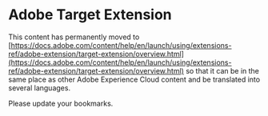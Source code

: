 # Adobe Target Extension

This content has permanently moved to [https://docs.adobe.com/content/help/en/launch/using/extensions-ref/adobe-extension/target-extension/overview.html](https://docs.adobe.com/content/help/en/launch/using/extensions-ref/adobe-extension/target-extension/overview.html) so that it can be in the same place as other Adobe Experience Cloud content and be translated into several languages.

Please update your bookmarks.
